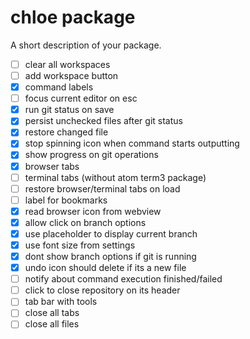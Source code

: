 # chloe package

A short description of your package.

 * [ ] clear all workspaces
 * [ ] add workspace button
 * [x] command labels
 * [ ] focus current editor on esc
 * [x] run git status on save
 * [x] persist unchecked files after git status
 * [x] restore changed file
 * [x] stop spinning icon when command starts outputting
 * [x] show progress on git operations
 * [x] browser tabs
 * [ ] terminal tabs (without atom term3 package)
 * [ ] restore browser/terminal tabs on load
 * [ ] label for bookmarks
 * [x] read browser icon from webview
 * [x] allow click on branch options
 * [x] use placeholder to display current branch
 * [x] use font size from settings
 * [x] dont show branch options if git is running
 * [x] undo icon should delete if its a new file
 * [ ] notify about command execution finished/failed
 * [ ] click to close repository on its header
 * [ ] tab bar with tools
  * [ ] close all tabs
  * [ ] close all files

